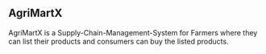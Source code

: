 ## AgriMartX

AgriMartX is a Supply-Chain-Management-System for Farmers where they can list their products and consumers can buy the listed products.
